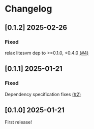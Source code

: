# Changelog

## [0.1.2] 2025-02-26

### Fixed

relax litesvm dep to >=0.1.0, <0.4.0 [(#4)](https://github.com/LiteSVM/anchor-litesvm/pull/4)

## [0.1.1] 2025-01-21

### Fixed

Dependency specification fixes [(#2)](https://github.com/LiteSVM/anchor-litesvm/pull/2)

## [0.1.0] 2025-01-21

First release!
